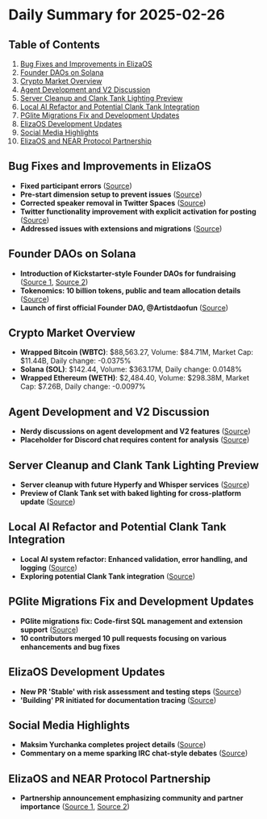 # Daily Summary for 2025-02-26

## Table of Contents
1. [Bug Fixes and Improvements in ElizaOS](#bug-fixes-and-improvements-in-elizaos)
2. [Founder DAOs on Solana](#founder-daos-on-solana)
3. [Crypto Market Overview](#crypto-market-overview)
4. [Agent Development and V2 Discussion](#agent-development-and-v2-discussion)
5. [Server Cleanup and Clank Tank Lighting Preview](#server-cleanup-and-clank-tank-lighting-preview)
6. [Local AI Refactor and Potential Clank Tank Integration](#local-ai-refactor-and-potential-clank-tank-integration)
7. [PGlite Migrations Fix and Development Updates](#pglite-migrations-fix-and-development-updates)
8. [ElizaOS Development Updates](#elizaos-development-updates)
9. [Social Media Highlights](#social-media-highlights)
10. [ElizaOS and NEAR Protocol Partnership](#elizaos-and-near-protocol-partnership)

## Bug Fixes and Improvements in ElizaOS
- **Fixed participant errors** ([Source](https://github.com/elizaOS/eliza/pull/3671))
- **Pre-start dimension setup to prevent issues** ([Source](https://github.com/elizaOS/eliza/pull/3668))
- **Corrected speaker removal in Twitter Spaces** ([Source](https://github.com/elizaOS/eliza/pull/3662))
- **Twitter functionality improvement with explicit activation for posting** ([Source](https://github.com/elizaOS/eliza/pull/3659))
- **Addressed issues with extensions and migrations** ([Source](https://github.com/elizaOS/eliza/pull/3665))

## Founder DAOs on Solana
- **Introduction of Kickstarter-style Founder DAOs for fundraising** ([Source 1](https://twitter.com/daosdotfun/status/1894565080949559369), [Source 2](https://twitter.com/daosdotfun/status/1894565084569243669))
- **Tokenomics: 10 billion tokens, public and team allocation details** ([Source](https://twitter.com/daosdotfun/status/1894565086402154559))
- **Launch of first official Founder DAO, @Artistdaofun** ([Source](https://twitter.com/daosdotfun/status/1894571320840786015))

## Crypto Market Overview
- **Wrapped Bitcoin (WBTC)**: $88,563.27, Volume: $84.71M, Market Cap: $11.44B, Daily change: -0.0375%
- **Solana (SOL)**: $142.44, Volume: $363.17M, Daily change: 0.0148%
- **Wrapped Ethereum (WETH)**: $2,484.40, Volume: $298.38M, Market Cap: $7.26B, Daily change: -0.0097%

## Agent Development and V2 Discussion
- **Nerdy discussions on agent development and V2 features** ([Source](https://twitter.com/shawmakesmagic/status/1894864630155296786))
- **Placeholder for Discord chat requires content for analysis** ([Source](https://discord.com/channels/1253563208833433701/1326603270893867064))

## Server Cleanup and Clank Tank Lighting Preview
- **Server cleanup with future Hyperfy and Whisper services** ([Source](https://github.com/elizaOS/eliza/pull/3667))
- **Preview of Clank Tank set with baked lighting for cross-platform update** ([Source](https://twitter.com/dankvr/status/1894619680691691716))

## Local AI Refactor and Potential Clank Tank Integration
- **Local AI system refactor: Enhanced validation, error handling, and logging** ([Source](https://github.com/elizaOS/eliza/pull/3663))
- **Exploring potential Clank Tank integration** ([Source](https://twitter.com/dankvr/status/1894575309996838938))

## PGlite Migrations Fix and Development Updates
- **PGlite migrations fix: Code-first SQL management and extension support** ([Source](https://github.com/elizaOS/eliza/pull/3672))
- **10 contributors merged 10 pull requests focusing on various enhancements and bug fixes**

## ElizaOS Development Updates
- **New PR 'Stable' with risk assessment and testing steps** ([Source](https://github.com/elizaOS/eliza/pull/3666))
- **'Building' PR initiated for documentation tracing** ([Source](https://github.com/elizaOS/eliza/pull/3669))

## Social Media Highlights
- **Maksim Yurchanka completes project details** ([Source](https://twitter.com/daosdotfun/status/1894664956865544542))
- **Commentary on a meme sparking IRC chat-style debates** ([Source](https://twitter.com/dankvr/status/1894592298547019949))

## ElizaOS and NEAR Protocol Partnership
- **Partnership announcement emphasizing community and partner importance** ([Source 1](https://twitter.com/ai16zdao/status/1894806134034202946), [Source 2](https://twitter.com/ai16dao_/status/1894806069605515346))
